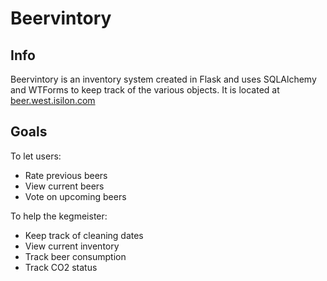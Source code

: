 # Beervintory
## Info
Beervintory is an inventory system created in Flask and uses SQLAlchemy and WTForms to keep track of the various objects.
It is located at [beer.west.isilon.com](http://beer.west.isilon.com)
## Goals
To let users:
* Rate previous beers
* View current beers
* Vote on upcoming beers

To help the kegmeister:
* Keep track of cleaning dates
* View current inventory
* Track beer consumption
* Track CO2 status

